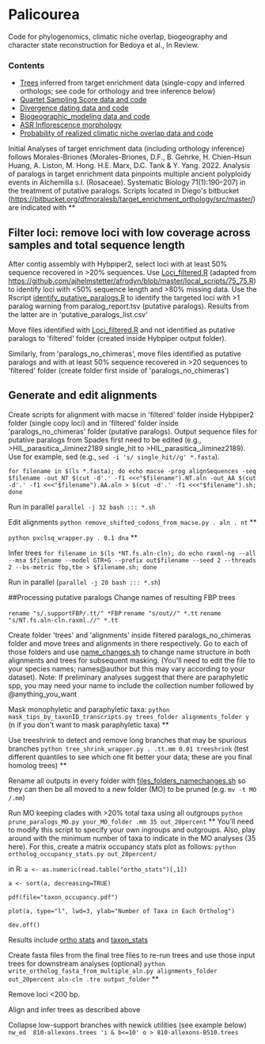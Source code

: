 # Palicourea
Code for phylogenomics, climatic niche overlap, biogeography and character state reconstruction for Bedoya et al., In Review.

### Contents

 * [Trees](https://github.com/ambed0ya/Palicourea/blob/main/trees "Trees") inferred from target enrichment data (single-copy and inferred orthologs; see code for orthology and tree inference below)
 * [Quartet Sampling Score data and code](https://github.com/ambed0ya/Palicourea/blob/main/Quartet_Sampling_Score "Quartet Sampling Score data and code")
 * [Divergence dating data and code](https://github.com/ambed0ya/Palicourea/blob/main/Divergence_dating "Divergence Dating data and code")
 * [Biogeographic_modeling data and code](https://github.com/ambed0ya/Palicourea/blob/main/Biogeographic_modeling "Biogeographic modeling data and code")
 * [ASR Inflorescence morphology](https://github.com/ambed0ya/Palicourea/blob/main/Inflorescence_ASE "ASR Inflorescence morphology")
 * [Probability of realized climatic niche overlap data and code](https://github.com/ambed0ya/Palicourea/blob/main/Climatic_niche_overlap "Probability of realized climatic niche overlap data and code")
 

 
Initial Analyses of target enrichment data (including orthology inference) follows Morales-Briones (Morales-Briones, D.F., B. Gehrke, H. Chien-Hsun Huang, A. Liston, M. Hong. H.E. Marx, D.C. Tank & Y. Yang. 2022. Analysis of paralogs in target enrichment data pinpoints multiple ancient polyploidy events in Alchemilla s.l. (Rosaceae). Systematic Biology 71(1):190–207) in the treatment of putative paralogs. Scripts located in Diego's bitbucket (https://bitbucket.org/dfmoralesb/target_enrichment_orthology/src/master/) are indicated with **

## Filter loci: remove loci with low coverage across samples and total sequence length

After contig assembly with Hybpiper2, select loci with at least 50% sequence recovered in >20% sequences. Use [Loci_filtered.R](https://github.com/ambed0ya/Palicourea/blob/main/Loci_filtered.R "Loci_filtered.R script") (adapted from https://github.com/ajhelmstetter/afrodyn/blob/master/local_scripts/75_75.R) to identify loci with <50% sequence length and >80% missing data. Use the Rscript [identify_putative_paralogs.R](https://github.com/ambed0ya/Palicourea/blob/main/identify_putative_paralogs.R "identify_putative_paralogs.R script") to identify the targeted loci with >1 paralog warning from paralog_report.tsv (putative paralogs). Results from the latter are in 'putative_paralogs_list.csv'

Move files identified with [Loci_filtered.R](https://github.com/ambed0ya/Palicourea/blob/main/Loci_filtered.R "Loci_filtered.R script") and not identified as putative paralogs to 'filtered' folder (created inside Hybpiper output folder).

Similarly, from 'paralogs_no_chimeras', move files identified as putative paralogs and with at least 50% sequence recovered in >20 sequences to 'filtered' folder (create folder first inside of 'paralogs_no_chimeras')

## Generate and edit alignments
Create scripts for alignment with macse in 'filtered' folder inside Hybpiper2 folder (single copy loci) and in 'filtered' folder inside 'paralogs_no_chimeras' folder (putative paralogs). Output sequence files for putative paralogs from Spades first need to be edited (e.g., >HIL_parasitica_Jiminez2189 single_hit to >HIL_parasitica_Jiminez2189). Use for example, sed (e.g., `sed -i 's/ single_hit//g' *.fasta`).

`for filename in $(ls *.fasta); do echo macse -prog alignSequences -seq $filename -out_NT $(cut -d'.' -f1 <<<"$filename").NT.aln -out_AA $(cut -d'.' -f1 <<<"$filename").AA.aln > $(cut -d'.' -f1 <<<"$filename").sh; done`

Run in parallel
`parallel -j 32 bash ::: *.sh`

Edit alignments
`python remove_shifted_codons_from_macse.py . aln . nt` **

`python pxclsq_wrapper.py . 0.1 dna` **

Infer trees
`for filename in $(ls *NT.fs.aln-cln); do echo raxml-ng --all --msa $filename --model GTR+G --prefix out$filename --seed 2 --threads 2 --bs-metric fbp,tbe > $filename.sh; done`

Run in parallel (`parallel -j 20 bash ::: *.sh`)

##Processing putative paralogs
Change names of resulting FBP trees

`rename "s/.supportFBP/.tt/" *FBP`
`rename "s/out//" *.tt`
`rename "s/NT.fs.aln-cln.raxml.//" *.tt`

Create folder 'trees' and 'alignments' inside filtered paralogs_no_chimeras folder and move trees and alignments in there respectively. Go to each of those folders and use [name_changes.sh](https://github.com/ambed0ya/Palicourea/blob/main/name_changes.sh "name_changes.sh script") to change name structure in both alignments and trees for subsequent masking. (You'll need to edit the file to your species names; names@author but this may vary according to your dataset). Note: If preliminary analyses suggest that there are paraphyletic spp, you may need your name to include the collection number followed by @anything_you_want

Mask monophyletic and paraphyletic taxa:
`python mask_tips_by_taxonID_transcripts.py trees_folder alignments_folder y` (n if you don't want to mask paraphyletic taxa) **

Use treeshrink to detect and remove long branches that may be spurious branches
`python tree_shrink_wrapper.py . .tt.mm 0.01 treeshrink` (test different quantiles to see which one fit better your data; these are you final homolog trees) **

Rename all outputs in every folder with [files_folders_namechanges.sh](https://github.com/ambed0ya/Palicourea/blob/main/files_folders_name_changes.sh "files_folders_name_changes.sh script") so they can then be all moved to a new folder (MO) to be pruned (e.g. `mv -t MO /.mm`)

Run MO keeping clades with >20% total taxa using all outgroups
`python prune_paralogs_MO.py your_MO_folder .mm 35 out_20percent` ** You'll need to modify this script to specify your own ingroups and outgroups. Also, play around with the minimum number of taxa to indicate in the MO analyses (35 here). For this, create a matrix occupancy stats plot as follows:
`python ortholog_occupancy_stats.py out_20percent/`

in R:
`a <- as.numeric(read.table("ortho_stats")[,1])`

`a <- sort(a, decreasing=TRUE)`

`pdf(file="taxon_occupancy.pdf")`

`plot(a, type="l", lwd=3, ylab="Number of Taxa in Each Ortholog")`

`dev.off()`

Results include [ortho stats](https://github.com/ambed0ya/Palicourea/blob/main/ortho_stats "ortho stats") and [taxon_stats](https://github.com/ambed0ya/Palicourea/blob/main/taxon_stats "taxon stats")


Create fasta files from the final tree files to re-run trees and use those input trees for downstream analyses (optional)
`python write_ortholog_fasta_from_multiple_aln.py alignments_folder out_20percent aln-cln .tre output_folder` **

Remove loci <200 bp.

Align and infer trees as described above

Collapse low-support branches with newick utilities (see example below)
`nw_ed  810-allexons.trees 'i & b<=10' o > 810-allexons-BS10.trees`
